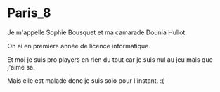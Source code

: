 # Paris_8

Je m'appelle Sophie Bousquet et ma camarade Dounia Hullot.

On ai en première année de licence informatique.

Et moi je suis pro players en rien du tout car je suis nul au jeu mais que j'aime sa.

Mais elle est malade donc je suis solo pour l'instant. :(

